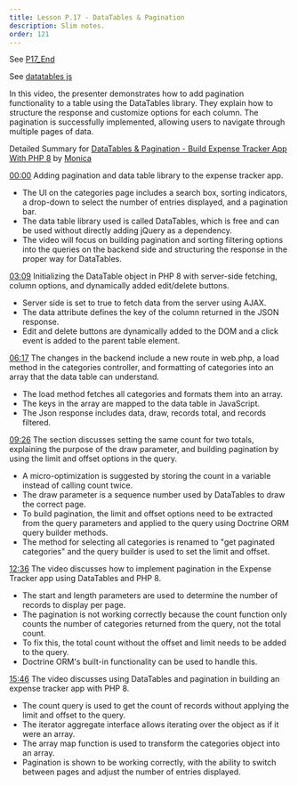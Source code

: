 ```yaml
---
title: Lesson P.17 - DataTables & Pagination
description: Slim notes.
order: 121
---
```


See [P17_End](https://github.com/paulpiazza/gio-formation-expennies/commits/P17_End)

See [datatables js](https://datatables.net/)

In this video, the presenter demonstrates how to add pagination functionality to a table using the DataTables library. They explain how to structure the response and customize options for each column. The pagination is successfully implemented, allowing users to navigate through multiple pages of data.

Detailed Summary for [DataTables & Pagination - Build Expense Tracker App With PHP 8](https://www.youtube.com/watch?v=KadKI3jQwzI) by [Monica](https://monica.im)

[00:00](https://www.youtube.com/watch?v=KadKI3jQwzI&t=0.299) Adding pagination and data table library to the expense tracker app.
- The UI on the categories page includes a search box, sorting indicators, a drop-down to select the number of entries displayed, and a pagination bar.
- The data table library used is called DataTables, which is free and can be used without directly adding jQuery as a dependency.
- The video will focus on building pagination and sorting filtering options into the queries on the backend side and structuring the response in the proper way for DataTables.
    
[03:09](https://www.youtube.com/watch?v=KadKI3jQwzI&t=189.36) Initializing the DataTable object in PHP 8 with server-side fetching, column options, and dynamically added edit/delete buttons.
- Server side is set to true to fetch data from the server using AJAX.
- The data attribute defines the key of the column returned in the JSON response.
- Edit and delete buttons are dynamically added to the DOM and a click event is added to the parent table element.
    
[06:17](https://www.youtube.com/watch?v=KadKI3jQwzI&t=377.039) The changes in the backend include a new route in web.php, a load method in the categories controller, and formatting of categories into an array that the data table can understand.
- The load method fetches all categories and formats them into an array.
- The keys in the array are mapped to the data table in JavaScript.
- The Json response includes data, draw, records total, and records filtered.
    
[09:26](https://www.youtube.com/watch?v=KadKI3jQwzI&t=566.82) The section discusses setting the same count for two totals, explaining the purpose of the draw parameter, and building pagination by using the limit and offset options in the query.
- A micro-optimization is suggested by storing the count in a variable instead of calling count twice.
- The draw parameter is a sequence number used by DataTables to draw the correct page.
- To build pagination, the limit and offset options need to be extracted from the query parameters and applied to the query using Doctrine ORM query builder methods.
- The method for selecting all categories is renamed to "get paginated categories" and the query builder is used to set the limit and offset.
    
[12:36](https://www.youtube.com/watch?v=KadKI3jQwzI&t=756.66) The video discusses how to implement pagination in the Expense Tracker app using DataTables and PHP 8.
- The start and length parameters are used to determine the number of records to display per page.
- The pagination is not working correctly because the count function only counts the number of categories returned from the query, not the total count.
- To fix this, the total count without the offset and limit needs to be added to the query.
- Doctrine ORM's built-in functionality can be used to handle this.
    
[15:46](https://www.youtube.com/watch?v=KadKI3jQwzI&t=946.62) The video discusses using DataTables and pagination in building an expense tracker app with PHP 8.
- The count query is used to get the count of records without applying the limit and offset to the query.
- The iterator aggregate interface allows iterating over the object as if it were an array.
- The array map function is used to transform the categories object into an array.
- Pagination is shown to be working correctly, with the ability to switch between pages and adjust the number of entries displayed.
    
